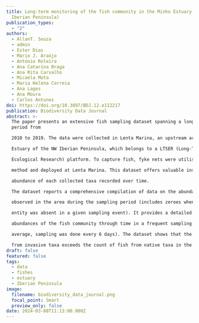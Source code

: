 ```yaml
---
title: Long-term monitoring of the fish community in the Minho Estuary (NW
  Iberian Peninsula)
publication_types:
  - "2"
authors:
  - AllanT. Souza
  - admin
  - Ester Dias
  - Mário J. Araújo
  - António Roleira
  - Ana Catarina Braga
  - Ana Rita Carvalho
  - Micaela Mota
  - Maria Helena Correia
  - Ana Lages
  - Ana Moura
  - Carlos Antunes
doi: https://doi.org/10.3897/BDJ.12.e112217
publication: Biodiversity Data Journal
abstract: >-
  The paper presents an extensive fish sampling dataset spanning a long-term
  period from

  2010 to 2019. The data were collected in Lenta Marina, an upstream area in the Minho

  Estuary of the NW Iberian Peninsula, which belongs to a LTSER (Long-Term Socio-

  Ecological Research) platform. To capture fish, fyke nets were utilised as the sampling

  method and deployed at Lenta Marina. This dataset offers valuable insights into the

  abundance of each collected taxa recorded over time.

  The dataset reports a comprehensive compilation of data on the abundance of fish species

  observed in the area during the sampling period (includes zeroes when a given taxonomic

  entity was absent in a given sampling event). It provides a detailed record of the

  abundances of the fish community through time in a frequent sampling regime (on

  average, sampling was done every 6 days). The dataset shows that the amount of fish

  from invasive taxa exceeds the count of fish from native taxa in the Minho Estuary.
draft: false
featured: false
tags:
  - data
  - fishes
  - estuary
  - Iberian Peninsula
image:
  filename: biodiversity_data_journal.png
  focal_point: Smart
  preview_only: false
date: 2024-03-08T11:13:00.000Z
---
```

